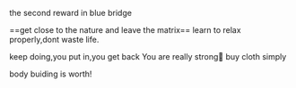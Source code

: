 the second reward in blue bridge

==get close to the nature and leave the matrix==
learn to relax properly,dont waste life.

keep doing,you put in,you get back
You are really strong💪
buy cloth simply

body buiding is worth!